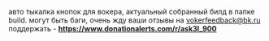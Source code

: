 авто тыкалка кнопок для вокера, актуальный собранный билд в папке build.
могут быть баги, очень жду ваши отзывы на vokerfeedback@bk.ru
поддержать - **https://www.donationalerts.com/r/ask3l_900**
